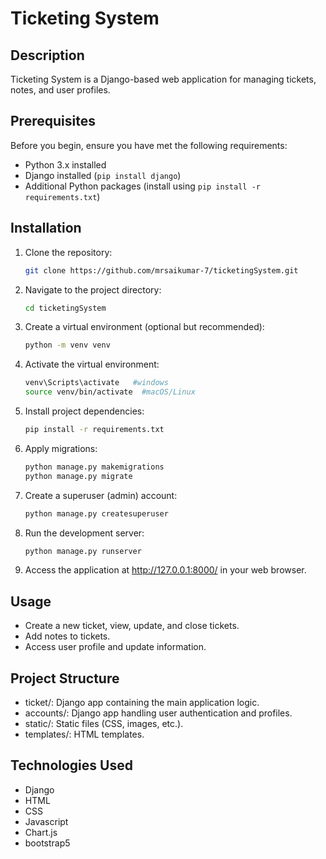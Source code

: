 # Ticketing System

## Description

Ticketing System is a Django-based web application for managing tickets, notes, and user profiles.

## Prerequisites

Before you begin, ensure you have met the following requirements:

- Python 3.x installed
- Django installed (`pip install django`)
- Additional Python packages (install using `pip install -r requirements.txt`)

## Installation

1. Clone the repository:

   ```bash
   git clone https://github.com/mrsaikumar-7/ticketingSystem.git
2. Navigate to the project directory:

   ```bash
   cd ticketingSystem
3. Create a virtual environment (optional but recommended):

   ```bash
   python -m venv venv
4. Activate the virtual environment:

   ```bash
   venv\Scripts\activate   #windows
   source venv/bin/activate  #macOS/Linux
5. Install project dependencies:

   ```bash
   pip install -r requirements.txt
6. Apply migrations:
   ```bash
   python manage.py makemigrations
   python manage.py migrate
7. Create a superuser (admin) account:

   ```bash
   python manage.py createsuperuser
8. Run the development server:

   ```bash
   python manage.py runserver
9. Access the application at http://127.0.0.1:8000/ in your web browser.


## Usage
  
  - Create a new ticket, view, update, and close tickets.
  - Add notes to tickets.
  - Access user profile and update information.
## Project Structure
  - ticket/: Django app containing the main application logic.
  - accounts/: Django app handling user authentication and profiles.
  - static/: Static files (CSS, images, etc.).
  - templates/: HTML templates.
    
## Technologies Used
  - Django
  - HTML
  - CSS
  - Javascript
  - Chart.js
  - bootstrap5
   
   
   

